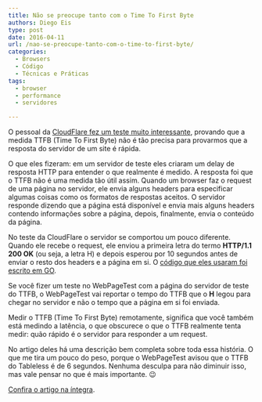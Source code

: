 ```yaml
---
title: Não se preocupe tanto com o Time To First Byte
authors: Diego Eis
type: post
date: 2016-04-11
url: /nao-se-preocupe-tanto-com-o-time-to-first-byte/
categories:
  - Browsers
  - Código
  - Técnicas e Práticas
tags:
  - browser
  - performance
  - servidores

---
```

O pessoal da [CloudFlare fez um teste muito interessante][1], provando que a medida TTFB (Time To First Byte) não é tão precisa para provarmos que a resposta do servidor de um site é rápida.

O que eles fizeram: em um servidor de teste eles criaram um delay de resposta HTTP para entender o que realmente é medido. A resposta foi que o TTFB não é uma medida tão útil assim. Quando um browser faz o request de uma página no servidor, ele envia alguns headers para especificar algumas coisas como os formatos de respostas aceitos. O servidor responde dizendo que a página está disponível e envia mais alguns headers contendo informações sobre a página, depois, finalmente, envia o conteúdo da página.

No teste da CloudFlare o servidor se comportou um pouco diferente. Quando ele recebe o request, ele enviou a primeira letra do termo **HTTP/1.1 200 OK** (ou seja, a letra H) e depois esperou por 10 segundos antes de enviar o resto dos headers e a página em si. O [código que eles usaram foi escrito em GO][2].

Se você fizer um teste no WebPageTest com a página do servidor de teste do TTFB, o WebPageTest vai reportar o tempo do TTFB que o **H** legou para chegar no servidor e não o tempo que a página em si foi enviada.

Medir o TTFB (Time To First Byte) remotamente, significa que você também está medindo a latência, o que obscurece o que o TTFB realmente tenta medir: quão rápido é o servidor para responder a um request.

No artigo deles há uma descrição bem completa sobre toda essa história. O que me tira um pouco do peso, porque o WebPageTest avisou que o TTFB do Tableless é de 6 segundos. Nenhuma desculpa para não diminuir isso, mas vale pensar no que é mais importante. 😉

[Confira o artigo na íntegra][1].

 [1]: https://blog.cloudflare.com/ttfb-time-to-first-byte-considered-meaningles/
 [2]: https://github.com/jgrahamc/ttfb